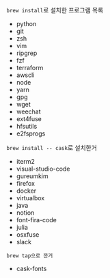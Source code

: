 `brew install`로 설치한 프로그램 목록
- python
- git
- zsh
- vim
- ripgrep
- fzf
- terraform
- awscli
- node
- yarn
- gpg
- wget
- weechat
- ext4fuse
- hfsutils
- e2fsprogs

`brew install -- cask`로 설치한거
- iterm2
- visual-studio-code
- gureumkim
- firefox
- docker
- virtualbox
- java
- notion
- font-fira-code
- julia
- osxfuse
- slack

`brew tap으로 깐거` 
- cask-fonts
